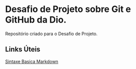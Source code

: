# Desafio de Projeto sobre Git e GitHub da Dio.
Repositório criado para o Desafio de Projeto.

## Links Úteis
[Sintaxe Basica Markdown](https://www.markdownguide.org/)
